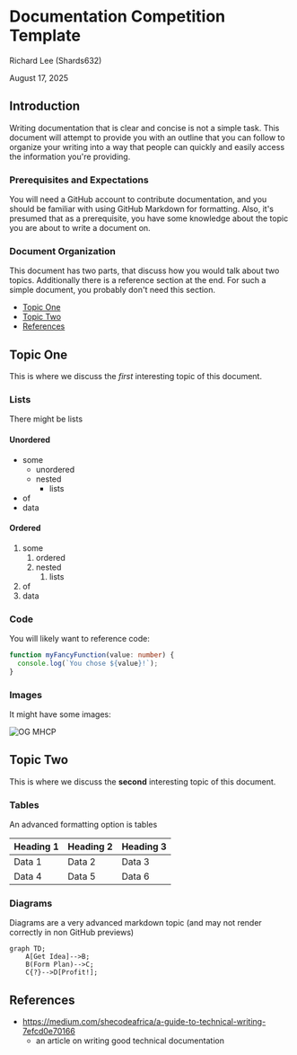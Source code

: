 <!-- The title of your document -->
# Documentation Competition Template

<!-- Put your name, at least your Horizon Name, as the author -->
Richard Lee (Shards632)  
<!-- IMPORTANT: Put the date this document was last updated! This is
important information for people to tell how 'stale' this info might 
be.-->
August 17, 2025  

## Introduction

<!-- This section should describe what this document is going to cover. Try to provide some background and motivation as to why a creator would want to read your document. -->

Writing documentation that is clear and concise is not a simple task. This document will attempt to provide you with an outline that you can follow to organize your writing into a way that people can quickly and easily access the information you're providing.

### Prerequisites and Expectations

<!-- This section should indicate any expectations you have of your readers, such as other materials or concepts they should already be familiar with in order to get the most out of your document. -->

You will need a GitHub account to contribute documentation, and you should be familiar with using GitHub Markdown for formatting. Also, it's presumed that as a prerequisite, you have some knowledge about the topic you are about to write a document on.

### Document Organization

<!-- This s an optional section, but possibly useful if your document has unusual document structure, or needs a table of contents with internal links because it is very long. 

Note that github automatically creates a clickable Outline from your section headings. Make sure you properly 'nest' your headings by using ##, ###, ####, #####, etc for sub sections so that the outline has a good hierarchy and makes navigating your document easier. I recommend only using # for the initial title, as the font for H1 renders very large. -->

This document has two parts, that discuss how you would talk about two topics. Additionally there is a reference section at the end. For such a simple document, you probably don't need this section. 

* [Topic One](#topic-one)
* [Topic Two](#topic-two)
* [References](#references)

## Topic One

This is where we discuss the *first* interesting topic of this document.  

### Lists

There might be lists

#### Unordered
- some
  - unordered
  - nested
    - lists
- of
- data

#### Ordered
1. some
   1. ordered
   1. nested
      1. lists
1. of
1. data

### Code

You will likely want to reference code:

```ts
function myFancyFunction(value: number) {
  console.log(`You chose ${value}!`);
}
```

### Images
It might have some images:

![OG MHCP](../../images/MHCP_OG_image.jpg)

## Topic Two

This is where we discuss the **second** interesting topic of this document.

### Tables

An advanced formatting option is tables

| Heading 1 | Heading 2 | Heading 3 |
| --- | --- | --- |
| Data 1 | Data 2 | Data 3 |
| Data 4 | Data 5 | Data 6 |


### Diagrams

Diagrams are a very advanced markdown topic (and may not render correctly in non GitHub previews)

```mermaid
graph TD;
    A[Get Idea]-->B;
    B(Form Plan)-->C;
    C{?}-->D[Profit!];
```

## References

<!-- this is the place to put useful supplementary information, such as references to other websites or documents in the github repo that are relevant to your topic -->

- https://medium.com/shecodeafrica/a-guide-to-technical-writing-7efcd0e70166
  - an article on writing good technical documentation


